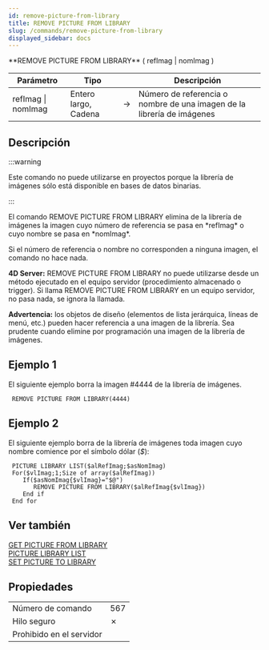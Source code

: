 ```yaml
---
id: remove-picture-from-library
title: REMOVE PICTURE FROM LIBRARY
slug: /commands/remove-picture-from-library
displayed_sidebar: docs
---
```


<!--REF #_command_.REMOVE PICTURE FROM LIBRARY.Syntax-->**REMOVE PICTURE FROM LIBRARY** ( refImag | nomImag )<!-- END REF-->
<!--REF #_command_.REMOVE PICTURE FROM LIBRARY.Params-->
| Parámetro | Tipo |  | Descripción |
| --- | --- | --- | --- |
| refImag &#124; nomImag | Entero largo, Cadena | &#8594;  | Número de referencia o nombre de una imagen de la librería de imágenes |

<!-- END REF-->

## Descripción

:::warning

Este comando no puede utilizarse en proyectos porque la librería de imágenes sólo está disponible en bases de datos binarias. 

:::

<!--REF #_command_.REMOVE PICTURE FROM LIBRARY.Summary-->El comando REMOVE PICTURE FROM LIBRARY elimina de la librería de imágenes la imagen cuyo número de referencia se pasa en *refImag* o cuyo nombre se pasa en *nomImag*.<!-- END REF--> 

Si el número de referencia o nombre no corresponden a ninguna imagen, el comando no hace nada.

**4D Server:** REMOVE PICTURE FROM LIBRARY no puede utilizarse desde un método ejecutado en el equipo servidor (procedimiento almacenado o trigger). Si llama REMOVE PICTURE FROM LIBRARY en un equipo servidor, no pasa nada, se ignora la llamada.

**Advertencia:** los objetos de diseño (elementos de lista jerárquica, líneas de menú, etc.) pueden hacer referencia a una imagen de la librería. Sea prudente cuando elimine por programación una imagen de la librería de imágenes. 

## Ejemplo 1 

El siguiente ejemplo borra la imagen #4444 de la librería de imágenes.

```4d
 REMOVE PICTURE FROM LIBRARY(4444)
```

## Ejemplo 2 

El siguiente ejemplo borra de la librería de imágenes toda imagen cuyo nombre comience por el símbolo dólar (*$*):

```4d
 PICTURE LIBRARY LIST($alRefImag;$asNomImag)
 For($vlImag;1;Size of array($alRefImag))
    If($asNomImag{$vlImag}="$@")
       REMOVE PICTURE FROM LIBRARY($alRefImag{$vlImag})
    End if
 End for
```

## Ver también 

[GET PICTURE FROM LIBRARY](get-picture-from-library.md)  
[PICTURE LIBRARY LIST](picture-library-list.md)  
[SET PICTURE TO LIBRARY](set-picture-to-library.md)  

## Propiedades

|  |  |
| --- | --- |
| Número de comando | 567 |
| Hilo seguro | &cross; |
| Prohibido en el servidor ||


